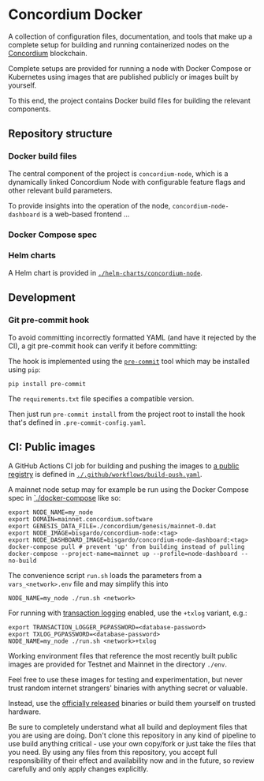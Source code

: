 # Concordium Docker

A collection of configuration files, documentation, and tools that make up a complete setup
for building and running containerized nodes on the [Concordium](https://concordium.com) blockchain.

Complete setups are provided for running a node with Docker Compose or Kubernetes using images that are published publicly or images built by yourself.

To this end, the project contains Docker build files for building the relevant components.

## Repository structure

### Docker build files

The central component of the project is `concordium-node`,
which is a dynamically linked Concordium Node with configurable feature flags and other relevant build parameters.

To provide insights into the operation of the node, `concordium-node-dashboard` is a web-based frontend ...


### Docker Compose spec

### Helm charts

A Helm chart is provided in [`./helm-charts/concordium-node`](./helm-charts/concordium-node).

## Development

### Git pre-commit hook

To avoid committing incorrectly formatted YAML (and have it rejected by the CI),
a git pre-commit hook can verify it before committing:

The hook is implemented using the [`pre-commit`](https://pre-commit.com/) tool which may be installed using `pip`:

```shell
pip install pre-commit
```

The `requirements.txt` file specifies a compatible version.

Then just run `pre-commit install` from the project root to install the hook that's defined in `.pre-commit-config.yaml`.

## CI: Public images

A GitHub Actions CI job for building and pushing the images to
[a public registry](https://hub.docker.com/r/bisgardo/concordium-node) is defined in
[`./.github/workflows/build-push.yaml`](.github/workflows/build-push.yaml).

A mainnet node setup may for example be run using the Docker Compose spec in [`./docker-compose](./docker-compose) like so:

```shell
export NODE_NAME=my_node
export DOMAIN=mainnet.concordium.software
export GENESIS_DATA_FILE=./concordium/genesis/mainnet-0.dat
export NODE_IMAGE=bisgardo/concordium-node:<tag>
export NODE_DASHBOARD_IMAGE=bisgardo/concordium-node-dashboard:<tag>
docker-compose pull # prevent 'up' from building instead of pulling
docker-compose --project-name=mainnet up --profile=node-dashboard --no-build
```

The convenience script `run.sh` loads the parameters from a `vars_<network>.env` file
and may simplify this into

```shell
NODE_NAME=my_node ./run.sh <network>
```

For running with [transaction logging](docker/concordium-node/transaction-logging.md) enabled, use the `+txlog` variant, e.g.:

```shell
export TRANSACTION_LOGGER_PGPASSWORD=<database-password>
export TXLOG_PGPASSWORD=<database-password>
NODE_NAME=my_node ./run.sh <network>+txlog
```

Working environment files that reference the most recently built public images
are provided for Testnet and Mainnet in the directory `./env`.

Feel free to use these images for testing and experimentation,
but never trust random internet strangers' binaries with anything secret or valuable.

Instead, use the
[officially released](https://developer.concordium.software/en/mainnet/net/guides/run-node-ubuntu.html)
binaries or build them yourself on trusted hardware.

Be sure to completely understand what all build and deployment files that you are using are doing.
Don't clone this repository in any kind of pipeline to use build anything critical -
use your own copy/fork or just take the files that you need.
By using any files from this repository,
you accept full responsibility of their effect and availability now and in the future,
so review carefully and only apply changes explicitly.
